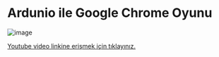 # **Ardunio ile Google Chrome Oyunu** #
![image](https://user-images.githubusercontent.com/101178401/179972214-42b41521-05fb-4dfe-b552-a6fb6ede8184.png)

[Youtube video linkine erişmek için tıklayınız.](https://www.youtube.com/watch?v=ZtEtKXhhtS4)
